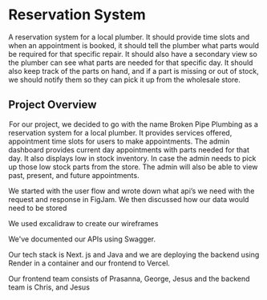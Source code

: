 # Reservation System

A reservation system for a local plumber. It should provide time slots and when an appointment is booked, it should tell the plumber what parts would be required for that specific repair.
It should also have a secondary view so the plumber can see what parts are needed for that specific day. It should also keep track of the parts on hand, and if a part is missing or out of stock, we should notify them so they can pick it up from the wholesale store.

## Project Overview
 For our project, we decided to go with the name Broken Pipe Plumbing as a reservation system for a local plumber. It provides services offered, appointment time slots for users to make appointments. The admin dashboard provides current day appointments with parts needed for that day.  It also displays low in stock inventory. In case the admin needs to pick up those low stock parts from the store.  The admin will also be able to view past, present, and future appointments.

We started with the user flow and wrote down what api’s we need with the request and response in FigJam. We then discussed how our data would need to be stored

We used excalidraw to create our wireframes

We've documented our APIs using Swagger. 

Our tech stack is Next. js  and Java  and we are deploying the backend using Render in a container and our frontend to Vercel.

Our frontend team consists of Prasanna, George, Jesus and the backend team is Chris, and Jesus
